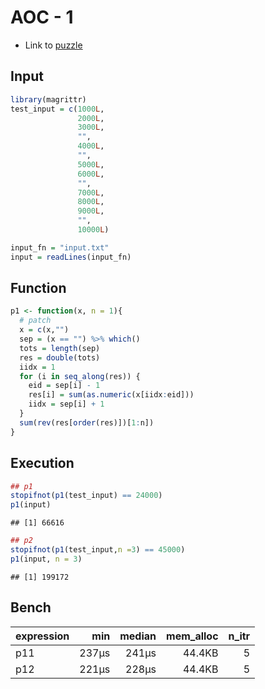 
# AOC - 1

- Link to [puzzle](https://adventofcode.com/2022/day/1)

## Input

``` r
library(magrittr)
test_input = c(1000L,
               2000L,
               3000L,
               "",
               4000L,
               "",
               5000L,
               6000L,
               "",
               7000L,
               8000L,
               9000L,
               "",
               10000L)

input_fn = "input.txt"
input = readLines(input_fn)
```

## Function

``` r
p1 <- function(x, n = 1){
  # patch
  x = c(x,"") 
  sep = (x == "") %>% which()
  tots = length(sep) 
  res = double(tots)
  iidx = 1
  for (i in seq_along(res)) {
    eid = sep[i] - 1
    res[i] = sum(as.numeric(x[iidx:eid]))
    iidx = sep[i] + 1
  }
  sum(rev(res[order(res)])[1:n])
}
```

## Execution

``` r
## p1
stopifnot(p1(test_input) == 24000)
p1(input)
```

    ## [1] 66616

``` r
## p2
stopifnot(p1(test_input,n =3) == 45000)
p1(input, n = 3)
```

    ## [1] 199172

## Bench

| expression |   min | median | mem_alloc | n_itr |
|:-----------|------:|-------:|----------:|------:|
| p11        | 237µs |  241µs |    44.4KB |     5 |
| p12        | 221µs |  228µs |    44.4KB |     5 |
